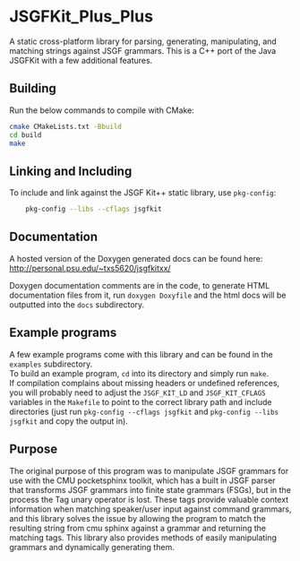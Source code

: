 # JSGFKit_Plus_Plus
A static cross-platform library for parsing, generating, manipulating, and matching strings against JSGF grammars.
This is a C++ port of the Java JSGFKit with a few additional features.

## Building
Run the below commands to compile with CMake:
```bash
cmake CMakeLists.txt -Bbuild
cd build
make
```
 
## Linking and Including
To include and link against the JSGF Kit++ static library, use `pkg-config`:
```bash
    pkg-config --libs --cflags jsgfkit
```

## Documentation
A hosted version of the Doxygen generated docs can be found here: http://personal.psu.edu/~txs5620/jsgfkitxx/

Doxygen documentation comments are in the code, to generate HTML documentation files from it, run `doxygen Doxyfile` and the html docs will be outputted into the `docs` subdirectory.

## Example programs
A few example programs come with this library and can be found in the `examples` subdirectory.  
To build an example program, `cd` into its directory and simply run `make`.  
If compilation complains about missing headers or undefined references, you will probably need to adjust the `JSGF_KIT_LD` and `JSGF_KIT_CFLAGS` variables in the `Makefile` to point to the correct library path and include directories (just run `pkg-config --cflags jsgfkit` and `pkg-config --libs jsgfkit` and copy the output in).

## Purpose
The original purpose of this program was to manipulate JSGF grammars for use with the CMU pocketsphinx toolkit, which has a built in JSGF parser that transforms JSGF grammars into finite state grammars (FSGs), but in the process the Tag unary operator is lost. These tags provide valuable context information when matching speaker/user input against command grammars, and this library solves the issue by allowing the program to match the resulting string from cmu sphinx against a grammar and returning the matching tags. This library also provides methods of easily manipulating grammars and dynamically generating them.

